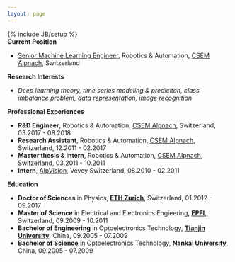 ```yaml
---
layout: page
---
```

{% include JB/setup %}
<br/>
**Current Position**
- <a href="https://www.linkedin.com/in/jianwen-sun-phd-60a07924/" target="_blank">Senior Machine Learning Engineer</a>, Robotics & Automation, <a href="http://www.csem.ch" target="_blank">CSEM Alpnach</a>, Switzerland

**Research Interests**
* *Deep learning theory, time series modeling & prediciton, class imbalance problem, data representation, image recognition*

**Professional Experiences**
- **R&D Engineer**, Robotics & Automation, <a href="http://www.csem.ch" target="_blank">CSEM Alpnach</a>, Switzerland, 03.2017 - 08.2018
- **Research Assistant**, Robotics & Automation, <a href="http://www.csem.ch" target="_blank">CSEM Alpnach</a>, Switzerland, 12.2011 - 02.2017
- **Master thesis & intern**, Robotics & Automation, <a href="http://www.csem.ch" target="_blank">CSEM Alpnach</a>, Switzerland, 03.2011 - 10.2011
- **Intern**, <a href="http://www.alpvision.com" target="_blank">AlpVision</a>, Vevey Switzerland, 08.2010 - 02.2011

**Education**
- **Doctor of Sciences** in Physics, <a href="https://www.ethz.ch/en.html" target="_blank">**ETH Zurich**</a>, Switzerland, 01.2012 - 09.2017
    <!--- _Thesis_: <a href="https://www.research-collection.ethz.ch/handle/20.500.11850/198807" target="_blank">A Quality Inspection System for Precision Machinery Based on Generative Modeling</a>-->
- **Master of Science** in Electrical and Electronics Engieering, <a href="http://www.epfl.ch" target="_blank">**EPFL**</a>, Switzerland, 09.2009 - 10.2011
- **Bachelor of Engineering** in Optoelectronics Technology, <a href="http://www.tju.edu.cn" target="_blank">**Tianjin University**</a>, China, 09.2005 - 07.2009
- **Bachelor of Science** in Optoelectronics Technology, <a href="http://www.nankai.edu.cn" target="_blank">**Nankai University**</a>, China, 09.2005 - 07.2009

<!--**<a href="https://github.com/jsinfo/jsinfo.github.com/blob/master/_includes/JSn_CV.pdf" target="_blank">Curriculum Vitae</a>**-->

